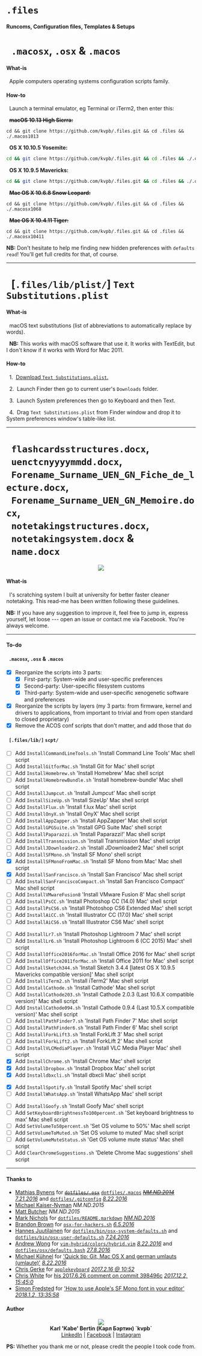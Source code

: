 # `.files`
#### Runcoms, Configuration files, Templates & Setups

# &nbsp;&nbsp;`.macosx`, `.osx` & `.macos`

#### What-is

&nbsp;&nbsp;Apple computers operating systems configuration scripts family.

#### How-to

&nbsp;&nbsp;Launch a terminal emulator, eg Terminal or iTerm2, then enter this:

&nbsp;&nbsp;~~**macOS 10.13 High Sierra:**~~

```
cd && git clone https://github.com/kvpb/.files.git && cd .files && ./.macos1013
```

&nbsp;&nbsp;**OS X 10.10.5 Yosemite:**

```sh
cd && git clone https://github.com/kvpb/.files.git && cd .files && ./.osx10105
```

&nbsp;&nbsp;**OS X 10.9.5 Mavericks:**

```sh
cd && git clone https://github.com/kvpb/.files.git && cd .files && ./.osx1095
```

&nbsp;&nbsp;~~**Mac OS X 10.6.8 Snow Leopard:**~~

```
cd && git clone https://github.com/kvpb/.files.git && cd .files && ./.macosx1068
```

&nbsp;&nbsp;~~**Mac OS X 10.4.11 Tiger:**~~

```
cd && git clone https://github.com/kvpb/.files.git && cd .files && ./.macosx10411
```

**NB:** Don't hesitate to help me finding new hidden preferences with `defaults read`! You'll get full credits for that, of course.

- - -

# &nbsp;&nbsp;[`.files/lib/plist/`] `Text Substitutions.plist`

#### What-is

&nbsp;&nbsp;macOS text substitutions (list of abbreviations to automatically replace by words).

&nbsp;&nbsp;**NB:** This works with macOS software that use it. It works with TextEdit, but I don't know if it works with Word for Mac 2011.

#### How-to

&nbsp;&nbsp;1.&nbsp;&nbsp;[Download `Text Substitutions.plist`.](https://rawgit.com/kvpb/.files/master/lib/plist/Text%20Substitutions.plist)

&nbsp;&nbsp;2.&nbsp;&nbsp;Launch Finder then go to current user's `Downloads` folder.

&nbsp;&nbsp;3.&nbsp;&nbsp;Launch System preferences then go to Keyboard and then Text.

&nbsp;&nbsp;4.&nbsp;&nbsp;Drag `Text Substitutions.plist` from Finder window and drop it to System preferences window's table-like list.

- - -

# &nbsp;&nbsp;`flashcardsstructures.docx`,<br>&nbsp;&nbsp;`uenctcnyyyymmdd.docx`,<br>&nbsp;&nbsp;`Forename_Surname_UEN_GN_Fiche_de_lecture.docx`,<br>&nbsp;&nbsp;`Forename_Surname_UEN_GN_Memoire.docx`,<br>&nbsp;&nbsp;`notetakingstructures.docx`,<br>&nbsp;&nbsp;`notetakingsystem.docx` &<br>&nbsp;&nbsp;`name.docx`

<p align='center'><a=href='https://github.com/kvpb/.files/raw/master/notetakingsystem.docx'><img src='https://rawgit.com/kvpb/d09c287b1d3c8e77bb9897db657938d4/raw/9bada103c3850f17e71d9c6029a3f4927eef6232/karlbertinsscratchingsystemfrontcover.svg'></a>

#### What-is

&nbsp;&nbsp;I's scratching system I built at university for better faster cleaner notetaking. This read-me has been written following these guidelines.

**NB:** If you have any suggestion to improve it, feel free to jump in, express yourself, let loose --- open an issue or contact me via Facebook. You're always welcome.

- - -

#### To-do

#### &nbsp;&nbsp;`.macosx`, `.osx` & `.macos`

- [x] Reorganize the scripts into 3 parts:
  - [x] First-party: System-wide and user-specific preferences
  - [x] Second-party: User-specific filesystem customs
  - [x] Third-party: System-wide and user-specific xenogenetic software and preferences
- [x] Reorganize the scripts by layers (my 3 parts: from firmware, kernel and drivers to applications, from important to trivial and from open standard to closed proprietary)
- [x] Remove the ACOS conf scripts that don't matter, and add those that do

#### &nbsp;&nbsp;`[.files/lib/]` `scpt/`

- [ ] Add `InstallCommandLineTools.sh` 'Install Command Line Tools' Mac shell script
- [ ] Add `InstallGitforMac.sh` 'Install Git for Mac' shell script
- [ ] Add `InstallHomebrew.sh` 'Install Homebrew' Mac shell script
- [ ] Add `InstallHomebrewBundle.sh` 'Install homebrew-bundle' Mac shell script
- [ ] Add `InstallJumpcut.sh` 'Install Jumpcut' Mac shell script
- [ ] Add `InstallSizeUp.sh` 'Install SizeUp' Mac shell script
- [ ] Add `InstallFlux.sh` 'Install f.lux Mac' shell script
- [ ] Add `InstallOnyX.sh` 'Install OnyX' Mac shell script
- [ ] Add `InstallAppZapper.sh` 'Install AppZapper' Mac shell script
- [ ] Add `InstallGPGSuite.sh` 'Install GPG Suite Mac' shell script
- [ ] Add `InstallPaparazzi.sh` 'Install Paparazzi!' Mac shell script
- [ ] Add `InstallTransmission.sh` 'Install Transmission Mac' shell script
- [ ] Add `InstallJDownloader2.sh` 'Install JDownloader2 Mac' shell script
- [ ] Add `InstallSFMono.sh` 'Install SF Mono' shell script
- [x] Add `InstallSFMonoFromMac.sh` 'Install SF Mono from Mac' Mac shell script
- [x] Add `InstallSanFrancisco.sh` 'Install San Francisco' Mac shell script
- [ ] Add `InstallSanFranciscoCompact.sh` 'Install San Francisco Compact' Mac shell script
- [ ] Add `InstallVMwareFusion8` 'Install VMware Fusion 8' Mac shell script
- [ ] Add `InstallPsCC.sh` 'Install Photoshop CC (14.0) Mac' shell script
- [ ] Add `InstallPsCS6.sh` 'Install Photoshop CS6 Extended Mac' shell script
- [ ] Add `InstallAiCC.sh` 'Install Illustrator CC (17.0) Mac' shell script
- [ ] Add `InstallAiCS6.sh` 'Install Illustrator CS6 Mac' shell script
<!--- [ ] Add `InstallMCCS6.sh` 'Install Master Collection Creative Suite 6 Mac' shell script-->
- [ ] Add `InstallLr7.sh` 'Install Photoshop Lightroom 7 Mac' shell script
- [ ] Add `InstallLr6.sh` 'Install Photoshop Lightroom 6 (CC 2015) Mac' shell script
- [ ] Add `InstallOffice2016forMac.sh` 'Install Office 2016 for Mac' shell script
- [ ] Add `InstallOffice2011forMac.sh` 'Install Office 2011 for Mac' shell script
- [ ] Add `InstallSketch344.sh` 'Install Sketch 3.4.4 [latest OS X 10.9.5 Mavericks compatible version]' Mac shell script
- [ ] Add `InstalliTerm2.sh` 'Install iTerm2' Mac shell script
- [ ] Add `InstallCathode.sh` 'Install Cathode' Mac shell script
- [ ] Add `InstallCathode203.sh` 'Install Cathode 2.0.3 (Last 10.6.X compatible version)' Mac shell script
- [ ] Add `InstallCathode094.sh` 'Install Cathode 0.9.4 (Last 10.5.X compatible version)' Mac shell script
- [ ] Add `InstallPathFinder7.sh` 'Install Path Finder 7' Mac shell script
- [ ] Add `InstallPathFinder6.sh` 'Install Path Finder 6' Mac shell script
- [ ] Add `InstallForkLift3.sh` 'Install ForkLift 3' Mac shell script
- [ ] Add `InstallForkLift2.sh` 'Install ForkLift 2' Mac shell script
- [ ] Add `InstallVLCMediaPlayer.sh` 'Install VLC Media Player Mac' shell script
- [x] Add `InstallChrome.sh` 'Install Chrome Mac' shell script
- [x] Add `InstallDropbox.sh` 'Install Dropbox Mac' shell script
- [x] Add `Installdbxcli.sh` 'Install dbxcli Mac' shell script
<!--- [ ] Add `InstallEvernote.sh` (*Install Evernote Mac*) shell script-->
- [x] Add `InstallSpotify.sh` 'Install Spotify Mac' shell script
- [ ] Add `InstallWhatsApp.sh` 'Install WhatsApp Mac' shell script
<!--- [ ] Add `InstallMessengerforMac.sh` 'Install Messenger for  Mac' shell script-->
- [ ] Add `InstallGoofy.sh` 'Install Goofy Mac' shell script
- [ ] Add `SetKeyboardBrightnessTo100percent.sh` 'Set keyboard brightness to max' Mac shell script
- [ ] Add `SetVolumeTo50percent.sh` 'Set OS volume to 50%' Mac shell script
- [ ] Add `SetVolumeToMuted.sh` 'Set OS volume to muted' Mac shell script
- [ ] Add `GetVolumeMuteStatus.sh` 'Get OS volume mute status' Mac shell script
- [ ] Add `ClearChromeSuggestions.sh` 'Delete Chrome Mac suggestions' shell script

- - -

#### Thanks to

* [Mathias Bynens](https://mathiasbynens.be/) for [~~`dotfiles/.osx`~~](https://raw.githubusercontent.com/mathiasbynens/dotfiles/master/.osx) [`dotfiles/.macos`](https://raw.githubusercontent.com/mathiasbynens/dotfiles/master/.macos) [~~*NM.ND.2014*~~](https://github.com/mathiasbynens/dotfiles/commit/3b4eb3efb692aa4d19a1e2c30c2ed9a65e9c7d8c) [*7.21.2016*](https://github.com/mathiasbynens/dotfiles/commit/47268d92afbec69e3a7243a144a126bbd25bcf2c) and [`dotfiles/.gitconfig`](https://raw.githubusercontent.com/mathiasbynens/dotfiles/master/.gitconfig) *[8.22.2016](https://github.com/mathiasbynens/dotfiles/commit/47268d92afbec69e3a7243a144a126bbd25bcf2c)*
* [Michael Kaiser-Nyman](http://www.epicodus.com/) *NM.ND.2015*
* [Matt Butcher](http://technosophos.com/) *NM.ND.2015*
* [Mark Nichols](http://zanshin.net/) for [`dotfiles/README.markdown`](https://raw.githubusercontent.com/zanshin/dotfiles/master/README.markdown) [*NM.ND.2016*](https://github.com/zanshin/dotfiles/commit/02ec428566e893b765e1c34c31f330bb6531dd51)
* [Brandon Brown](https://brandonb.io/) for [`osx-for-hackers.sh`](https://gist.githubusercontent.com/brandonb927/3195465/raw/f9aa762705e6cf86cc8f3ce74b43a89eecab6f36/osx-for-hackers.sh) [*6.5.2016*](https://gist.github.com/brandonb927/3195465/06fe593551bc778a232584593aa462a1ce635a70)
* [Hannes Juutilainen](https://obsoletesysadmin.wordpress.com/) for [`dotfiles/bin/osx-system-defaults.sh`](https://raw.githubusercontent.com/hjuutilainen/dotfiles/master/bin/osx-system-defaults.sh) and [`dotfiles/bin/osx-user-defaults.sh`](https://raw.githubusercontent.com/hjuutilainen/dotfiles/master/bin/osx-user-defaults.sh) [*7.24.2016*](https://github.com/hjuutilainen/dotfiles/commit/93f33a7a5954fe63c075f43dbda688d941643d9e)
* [Andrew Wong](https://andrewwong.id.au/) for [`vim-hybrid/colors/hybrid.vim`](https://raw.githubusercontent.com/w0ng/vim-hybrid/master/colors/hybrid.vim) [*8.22.2016*](https://github.com/w0ng/vim-hybrid/commit/cc58baabeabc7b83768e25b852bf89c34756bf90) and [`dotfiles/osx/defaults.bash`](https://raw.githubusercontent.com/w0ng/dotfiles/master/osx/defaults.bash) *[27.8.2016](https://github.com/w0ng/dotfiles/commit/98bb99e85ff175d213f2199a788411b20f483b01)*
* [Michael Kühnel](http://michael-kuehnel.de/) for ['Quick tip: Git, Mac OS X and german umlauts (umlaute)'](http://michael-kuehnel.de/git/2014/11/21/git-mac-osx-and-german-umlaute.html) *[8.22.2016](https://github.com/mischah/dotfiles/commit/f2ab1a8bb27a6dc944e2abd991f499e7928aef0d)*
* [Chris Gerke](https://www.linkedin.com/in/chrisgerke) for [`applekeyboard`](https://gist.githubusercontent.com/cgerke/e5500f93cd5edf05084c/raw/18c4513d662ffc636eba56f854b5e3b817c4bf51/applekeyboard) *[2017.2.16 @ 10:52](https://gist.github.com/cgerke/e5500f93cd5edf05084c/18c4513d662ffc636eba56f854b5e3b817c4bf51)*
* [Chris White](https://github.com/christopherdwhite) for [his 2017.6.26 comment on commit 398496c](https://github.com/mathiasbynens/dotfiles/commit/398496c2372d65c0e6770d02b0c5b49c0d636f31#comments) *[2017.12.2, 15:45:0](https://github.com/mathiasbynens/dotfiles/commit/398496c2372d65c0e6770d02b0c5b49c0d636f31#commitcomment-22753491)*
* [Simon Fredsted](https://simonfredsted.com/) for ['How to use Apple's SF Mono font in your editor'](https://simonfredsted.com/1438) *[2018.1.2, 13:35:58](https://web.archive.org/save/https://simonfredsted.com/1438)*

#### Author

<p align='center'><a href='http://kvpb.co/'><img src='https://rawgit.com/kvpb/b9c0737f2941542ae22b2806b66a3c19/raw/9867dde923550a08d05f3fae3a2b02905ea8345c/quickresponsecode.svg'></a><br>
<b>Karl 'Kabe' Bertin (Карл Бэртин) `kvpb`</b><br> <!-- Neither `<span style='font-variant: small-caps;'>Bertin</span>` & `<span style='font-variant: small-caps;'>Бэртин</span>` nor `B<small>ERTIN</small>` & `Б<small>ЭРТИН</small>` work on GitHub. -->
<a href='https://www.linkedin.com/in/karlbertin'>LinkedIn</a> | <a href='https://www.facebook.com/karlbertin'>Facebook</a> | <a href='https://www.instagram.com/karlbertin/'>Instagram</a>

**PS:** Whether you thank me or not, please credit the people I took code from.
